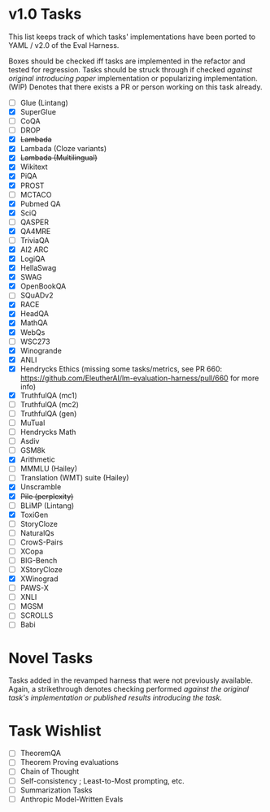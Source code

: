 # v1.0 Tasks
This list keeps track of which tasks' implementations have been ported to YAML / v2.0 of the Eval Harness.

Boxes should be checked iff tasks are implemented in the refactor and tested for regression. Tasks should be struck through if checked *against original introducing paper* implementation or popularizing implementation. (WIP) Denotes that there exists a PR or person working on this task already.

- [ ] Glue (Lintang)
- [x] SuperGlue
- [ ] CoQA
- [ ] DROP
- [x] ~~Lambada~~
- [x] Lambada (Cloze variants)
- [x] ~~Lambada (Multilingual)~~
- [x] Wikitext
- [x] PiQA
- [x] PROST
- [ ] MCTACO
- [x] Pubmed QA
- [x] SciQ
- [ ] QASPER
- [x] QA4MRE
- [ ] TriviaQA
- [x] AI2 ARC
- [x] LogiQA
- [x] HellaSwag
- [x] SWAG
- [x] OpenBookQA
- [ ] SQuADv2
- [x] RACE
- [x] HeadQA
- [x] MathQA
- [x] WebQs
- [ ] WSC273
- [x] Winogrande
- [x] ANLI
- [x] Hendrycks Ethics (missing some tasks/metrics, see PR 660: <https://github.com/EleutherAI/lm-evaluation-harness/pull/660> for more info)
- [x] TruthfulQA (mc1)
- [ ] TruthfulQA (mc2)
- [ ] TruthfulQA (gen)
- [ ] MuTual
- [ ] Hendrycks Math
- [ ] Asdiv
- [ ] GSM8k
- [x] Arithmetic
- [ ] MMMLU (Hailey)
- [ ] Translation (WMT) suite (Hailey)
- [x] Unscramble
- [x] ~~Pile (perplexity)~~
- [ ] BLiMP (Lintang)
- [x] ToxiGen
- [ ] StoryCloze
- [ ] NaturalQs
- [ ] CrowS-Pairs
- [ ] XCopa
- [ ] BIG-Bench
- [ ] XStoryCloze
- [x] XWinograd
- [ ] PAWS-X
- [ ] XNLI
- [ ] MGSM
- [ ] SCROLLS
- [ ] Babi

# Novel Tasks
Tasks added in the revamped harness that were not previously available. Again, a strikethrough denotes checking performed *against the original task's implementation or published results introducing the task*.

# Task Wishlist

- [ ] TheoremQA
- [ ] Theorem Proving evaluations
- [ ] Chain of Thought
- [ ] Self-consistency ; Least-to-Most prompting, etc.
- [ ] Summarization Tasks
- [ ] Anthropic Model-Written Evals
